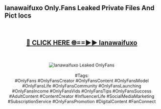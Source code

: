 <h2>lanawaifuxo Only.Fans Leaked Private Files And Pict locs</h2>
<br>
<div align="center">
<h2><a href="https://mediafiles.top/lanawaifuxo" rel="nofollow">🔴 CLICK HERE 🌐==►► lanawaifuxo</a></h2>
<br>
<br>
<a href="https://mediafiles.top/lanawaifuxo" rel="nofollow" data-target="animated-image.originalLink"><img src="https://i.ibb.co.com/WyWwxjT/player-gif2.gif" alt="lanawaifuxo Leaked OnlyFans" style="max-width: 100%; display: inline-block;" data-target="animated-image.originalImage"></a>
<br><br>
#Tags:
<br>
#OnlyFans #OnlyFansCreator #OnlyFansContent #OnlyFansModel #OnlyFansLife #OnlyFansCommunity #OnlyFansLaunching #OnlyFansIncome #OnlyFansVids #OnlyFansTips #OnlyFansSuccess #AdultContent #ContentCreator #InfluencerLife #SocialMediaMarketing #SubscriptionService #OnlyFansPromotion #DigitalContent #FanConnect
</div>
<br>
